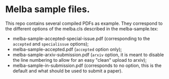# Melba sample files.

This repo contains several compiled PDFs as example. They correspond to the different options of the melba.cls described in the melba-sample.tex:
- melba-sample-accepted-special-issue.pdf (corresponding to the `accepted` and `specialissue` options);
- melba-sample-accepted.pdf (`accepted` option only);
- melba-sample-arxiv-submission.pdf (`arxiv` option, it is meant to disable the line numbering to allow for an easy "clean" upload to arxiv);
- melba-sample-in-submission.pdf (corresponds to no option, this is the default and what should be used to submit a paper).
